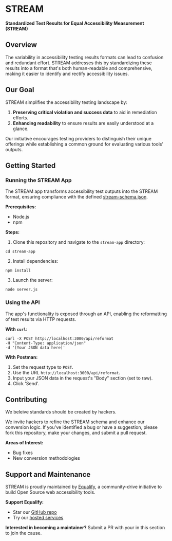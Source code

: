 # STREAM 
**Standardized Test Results for Equal Accessibility Measurement (STREAM)**

## Overview
The variability in accessibility testing results formats can lead to confusion and redundant effort. STREAM addresses this by standardizing these results into a format that's both human-readable and comprehensive, making it easier to identify and rectify accessibility issues.

## Our Goal
STREAM simplifies the accessibility testing landscape by:
1. **Preserving critical violation and success data** to aid in remediation efforts.
2. **Enhancing readability** to ensure results are easily understood at a glance.

Our initiative encourages testing providers to distinguish their unique offerings while establishing a common ground for evaluating various tools' outputs.

## Getting Started
### Running the STREAM App
The STREAM app transforms accessibility test outputs into the STREAM format, ensuring compliance with the defined [stream-schema.json](stream-schema.json).

**Prerequisites:**
- Node.js
- npm

**Steps:**
1. Clone this repository and navigate to the `stream-app` directory:
```
cd stream-app
```
2. Install dependencies:
```
npm install
```
3. Launch the server:
```
node server.js
```

### Using the API
The app's functionality is exposed through an API, enabling the reformatting of test results via HTTP requests.

**With `curl`:**
```
curl -X POST http://localhost:3000/api/reformat
-H "Content-Type: application/json"
-d '[Your JSON data here]'
```


**With Postman:**
1. Set the request type to `POST`.
2. Use the URL `http://localhost:3000/api/reformat`.
3. Input your JSON data in the request's "Body" section (set to raw).
4. Click 'Send'.

## Contributing
We beleive standards should be created by hackers.

We invite hackers to refine the STREAM schema and enhance our conversion logic. If you've identified a bug or have a suggestion, please fork this repository, make your changes, and submit a pull request.

**Areas of Interest:**
- Bug fixes
- New conversion methodologies

## Support and Maintenance
STREAM is proudly maintained by [Equalify](http://github.com/equalifyEverything/), a community-drive initiative to build Open Source web accessibility tools. 

**Support Equalify:**
- Star our [GitHub repo](https://github.com/EqualifyEverything/equalify)
- Try our [hosted services](https://equalify.app)

**Interested in becoming a maintainer?** 
Submit a PR with your in this section to join the cause.